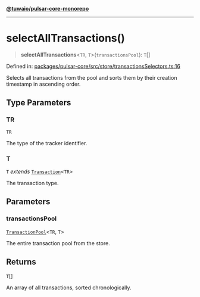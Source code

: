 [**@tuwaio/pulsar-core-monorepo**](../../../README.md)

***

# selectAllTransactions()

> **selectAllTransactions**\<`TR`, `T`\>(`transactionsPool`): `T`[]

Defined in: [packages/pulsar-core/src/store/transactionsSelectors.ts:16](https://github.com/TuwaIO/pulsar-core/blob/ff59e866e33c339d5aa0ce3a95095cd1c8e289d9/packages/pulsar-core/src/store/transactionsSelectors.ts#L16)

Selects all transactions from the pool and sorts them by their creation timestamp in ascending order.

## Type Parameters

### TR

`TR`

The type of the tracker identifier.

### T

`T` *extends* [`Transaction`](../type-aliases/Transaction.md)\<`TR`\>

The transaction type.

## Parameters

### transactionsPool

[`TransactionPool`](../type-aliases/TransactionPool.md)\<`TR`, `T`\>

The entire transaction pool from the store.

## Returns

`T`[]

An array of all transactions, sorted chronologically.
